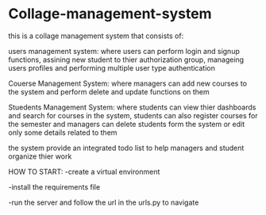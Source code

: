 # Collage-management-system

this is a collage management system that consists of:

users management system: where users can perform login and signup functions, assining new student to thier authorization group, manageing users profiles and performing multiple user type authentication

Couerse Management System: where managers can add new courses to the system and perform delete and update functions on them

Stuedents Management System: where students can view thier dashboards and search for courses in the system, students can also register courses for the semester
and managers can delete students form the system or edit only some details related to them

the system provide an integrated todo list to help managers and student organize thier work



HOW TO START:
-create a virtual environment

-install the requirements file

-run the server and follow the url in the urls.py to navigate
